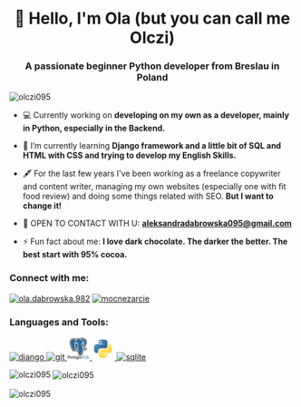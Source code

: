 <h1 align="center">🖤 Hello, I'm Ola (but you can call me Olczi)</h1>
<h3 align="center">A passionate beginner Python developer from Breslau in Poland</h3>

<p align="left"> <img src="https://komarev.com/ghpvc/?username=olczi095&label=Profile%20views&color=0e75b6&style=flat" alt="olczi095" /> </p>

- 💻 Currently working on **developing on my own as a developer, mainly in Python, especially in the Backend.**

- 🥷 I’m currently learning **Django framework and a little bit of SQL and HTML with CSS and trying to develop my English Skills.**

- 🖋️ For the last few years I've been working as a freelance copywriter and content writer, managing my own websites (especially one with fit food review) and doing some things related with SEO. **But I want to change it!**

- 📩 OPEN TO CONTACT WITH U: **aleksandradabrowska095@gmail.com**

- ⚡ Fun fact about me: **I love dark chocolate. The darker the better. The best start with 95% cocoa.**

<h3 align="left">Connect with me:</h3>
<p align="left">
<a href="https://fb.com/ola.dabrowska.982" target="blank"><img align="center" src="https://raw.githubusercontent.com/rahuldkjain/github-profile-readme-generator/master/src/images/icons/Social/facebook.svg" alt="ola.dabrowska.982" height="30" width="40" /></a>
<a href="https://instagram.com/mocnezarcie" target="blank"><img align="center" src="https://raw.githubusercontent.com/rahuldkjain/github-profile-readme-generator/master/src/images/icons/Social/instagram.svg" alt="mocnezarcie" height="30" width="40" /></a>
</p>

<h3 align="left">Languages and Tools:</h3>
<p align="left"> <a href="https://www.djangoproject.com/" target="_blank" rel="noreferrer"> <img src="https://cdn.worldvectorlogo.com/logos/django.svg" alt="django" width="40" height="40"/> </a> <a href="https://git-scm.com/" target="_blank" rel="noreferrer"> <img src="https://www.vectorlogo.zone/logos/git-scm/git-scm-icon.svg" alt="git" width="40" height="40"/> </a> <a href="https://www.postgresql.org" target="_blank" rel="noreferrer"> <img src="https://raw.githubusercontent.com/devicons/devicon/master/icons/postgresql/postgresql-original-wordmark.svg" alt="postgresql" width="40" height="40"/> </a> <a href="https://www.python.org" target="_blank" rel="noreferrer"> <img src="https://raw.githubusercontent.com/devicons/devicon/master/icons/python/python-original.svg" alt="python" width="40" height="40"/> </a> <a href="https://www.sqlite.org/" target="_blank" rel="noreferrer"> <img src="https://www.vectorlogo.zone/logos/sqlite/sqlite-icon.svg" alt="sqlite" width="40" height="40"/> </a> </p>

<p><img align="left" src="https://github-readme-stats.vercel.app/api/top-langs?username=olczi095&show_icons=true&locale=en&layout=compact" alt="olczi095" /></p>

<p>&nbsp;<img align="center" src="https://github-readme-stats.vercel.app/api?username=olczi095&show_icons=true&locale=en" alt="olczi095" /></p>

<p><img align="center" src="https://github-readme-streak-stats.herokuapp.com/?user=olczi095&" alt="olczi095" /></p>
